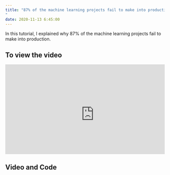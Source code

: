 ```yaml
---
title: "87% of the machine learning projects fail to make into production.
"
date: 2020-11-13 6:45:00
---
```


In this tutorial, I explained why 87% of the machine learning projects fail to make into production.


## To view the video

<div style="position: relative; padding-bottom: 56.25%; height: 0; overflow: hidden;">
  <iframe width="560" height="315" src="https://www.youtube.com/embed/MIm5eNOcuAY" title="YouTube video player" frameborder="0" allow="accelerometer; autoplay; clipboard-write; encrypted-media; gyroscope; picture-in-picture" allowfullscreen></iframe>
</div>

## Video and Code

<a href="https://www.youtube.com/watch?v=MIm5eNOcuAY&ab_channel=LearnMachineLearning"  class="btn btn-info" role="button" target="_blank"> <i class="fa fa-youtube fa-2x" aria-hidden="true"></i></a> <a href="https://speakerdeck.com/udaykondreddy/machine-learning-projects-fail-in-production"  class="btn btn-info" role="button" target="_blank"> <i class="fa fa-file-powerpoint-o fa-2x" aria-hidden="true"></i></a>
